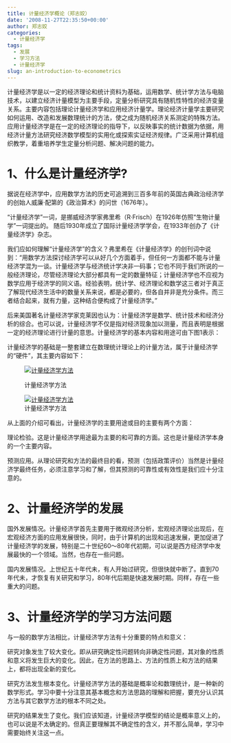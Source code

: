 ```yaml
---
title: 计量经济学概论（郑志姣）
date: '2008-11-27T22:35:50+00:00'
author: 郑志姣
categories:
  - 计量经济学
tags:
  - 发展
  - 学习方法
  - 计量经济学
slug: an-introduction-to-econometrics
---
```


计量经济学是以一定的经济理论和统计资料为基础，运用数学、统计学方法与电脑技术，以建立经济计量模型为主要手段，定量分析研究具有随机性特性的经济变量关系。主要内容包括理论计量经济学和应用经济计量学。理论经济计量学主要研究如何运用、改造和发展数理统计的方法，使之成为随机经济关系测定的特殊方法。应用计量经济学是在一定的经济理论的指导下，以反映事实的统计数据为依据，用经济计量方法研究经济数学模型的实用化或探索实证经济规律。广泛采用计算机组织教学，着重培养学生定量分析问题、解决问题的能力。<!--more-->

# 1、什么是计量经济学?

据说在经济学中，应用数学方法的历史可追溯到三百多年前的英国古典政治经济学的创始人威廉·配第的《政治算术》的问世（1676年）。

“计量经济学”一词，是挪威经济学家弗里希（R·Frisch）在1926年仿照“生物计量学”一词提出的。 随后1930年成立了国际计量经济学学会，在1933年创办了《计量经济学》杂志。

我们应如何理解“计量经济学”的含义？弗里希在《计量经济学》的创刊词中说到：“用数学方法探讨经济学可以从好几个方面着手，但任何一方面都不能与计量经济学混为一谈。计量经济学与经济统计学决非一码事；它也不同于我们所说的一般经济理论，尽管经济理论大部分都具有一定的数量特征；计量经济学也不应视为数学应用于经济学的同义语。经验表明，统计学、经济理论和数学这三者对于真正了解现代经济生活中的数量关系来说，都是必要的，但各自并非是充分条件。而三者结合起来，就有力量，这种结合便构成了计量经济学。”

后来美国著名计量经济学家克莱因也认为：计量经济学是数学、统计技术和经济分析的综合。也可以说，计量经济学不仅是指对经济现象加以测量，而且表明是根据一定的经济理论进行计量的意思。计量经济学的基本内容和用途可由下图1表示：

计量经济学的基础是一整套建立在数理统计理论上的计量方法，属于计量经济学的“硬件”，其主要内容如下：<figure id="attachment_119" style="width: 300px" class="wp-caption aligncenter">

[![](https://cos.name/wp-content/uploads/2008/11/1.jpg "计量经济学方法")](https://cos.name/wp-content/uploads/2008/11/1.jpg)<figcaption class="wp-caption-text">计量经济学方法</figcaption></figure> <figure id="attachment_120" style="width: 300px" class="wp-caption aligncenter">[![](https://cos.name/wp-content/uploads/2008/11/2.jpg "计量经济学方法")](https://cos.name/wp-content/uploads/2008/11/2.jpg)<figcaption class="wp-caption-text">计量经济学方法</figcaption></figure> 

从上面的介绍可看出，计量经济学的主要用途或目的主要有两个方面：

理论检验。这是计量经济学用途最为主要的和可靠的方面。这也是计量经济学本身的一个主要内容。

预测应用。从理论研究和方法的最终目的看，预测（包括政策评价）当然是计量经济学最终任务，必须注意学习和了解，但其预测的可靠性或有效性是我们应十分注意的。

# 2、计量经济学的发展

国外发展情况。计量经济学首先主要用于微观经济分析，宏观经济理论出现后，在宏观经济方面的应用发展很快，同时，由于计算机的出现和迅速发展，更加促进了计量经济学的发展，特别是二十世纪60～80年代初期，可以说是西方经济学中发展最快的一个领域。当然，也存在一些问题。

国内发展情况。上世纪五十年代未，有人开始过研究，但很快就中断了。直到70年代未，才恢复有关研究和学习，80年代后期是快速发展时期。同样，存在一些重大的问题。

# 3、计量经济学的学习方法问题

与一般的数学方法相比，计量经济学方法有十分重要的特点和意义：

研究对象发生了较大变化。即从研究确定性问题转向非确定性问题，其对象的性质和意义将发生巨大的变化。因此，在方法的思路上、方法的性质上和方法的结果上，都将出现全新的变化。

研究方法发生根本变化。计量经济学方法的基础是概率论和数理统计，是一种新的数学形式。学习中要十分注意其基本概念和方法思路的理解和把握，要充分认识其方法与其它数学方法的根本不同之处。

研究的结果发生了变化。我们应该知道，计量经济学模型的结论是概率意义上的，也可以说是不太确定的。但真正要理解其不确定性的含义，并不那么简单，学习中需要始终关注这一点。
